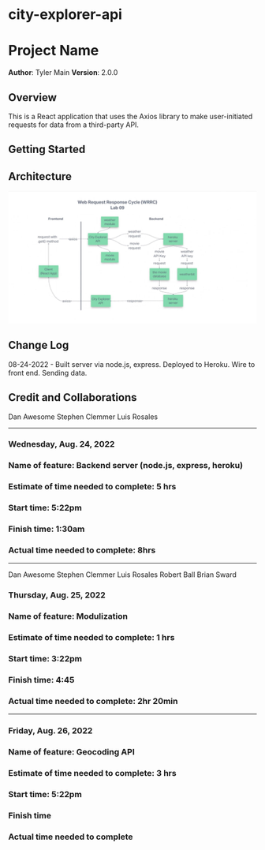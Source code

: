 # city-explorer-api

# Project Name

**Author**: Tyler Main
**Version**: 2.0.0

## Overview

This is a React application that uses the Axios library to make user-initiated requests for data from a third-party API.

## Getting Started
<!-- What are the steps that a user must take in order to build this app on their own machine and get it running? -->

## Architecture

![WRRC](/imgs/WRRC.jpg)

## Change Log

08-24-2022 - Built server via node.js, express. Deployed to Heroku. Wire to front end. Sending data.

## Credit and Collaborations

Dan Awesome
Stephen Clemmer
Luis Rosales

-------------------------------------------------

### Wednesday, Aug. 24, 2022

### Name of feature: Backend server (node.js, express, heroku)

### Estimate of time needed to complete: 5 hrs

### Start time: 5:22pm

### Finish time: 1:30am

### Actual time needed to complete: 8hrs

-------------------------------------------------

Dan Awesome
Stephen Clemmer
Luis Rosales
Robert Ball
Brian Sward

### Thursday, Aug. 25, 2022

### Name of feature: Modulization

### Estimate of time needed to complete: 1 hrs

### Start time: 3:22pm

### Finish time: 4:45

### Actual time needed to complete: 2hr 20min

-------------------------------------------------

### Friday, Aug. 26, 2022

### Name of feature: Geocoding API

### Estimate of time needed to complete: 3 hrs

### Start time: 5:22pm

### Finish time

### Actual time needed to complete
